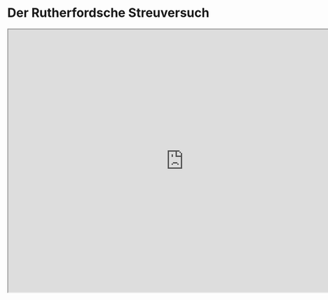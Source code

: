 # Der Rutherfordsche Streuversuch
<iframe src="https://phet.colorado.edu/sims/html/rutherford-scattering/latest/rutherford-scattering_de.html" width="800" height="600" scrolling="no" allowfullscreen></iframe>